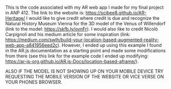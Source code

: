 This is the code associated with my AR web app I made for my final project in ANP 412. The link to the website is: https://scibee8.github.io/AR-Heritage/
I would like to give credit where credit is due and recognize the Natural History Museum Vienna for the 3D model of the 
Venus of Willendorf (link to the model: https://skfb.ly/ovnFr). I would also like to credit Nicolò Carpignoli and his medium article for some inspiration 
(link: https://medium.com/swlh/build-your-location-based-augmented-reality-web-app-a841956eed2c). However, I ended up using this example I found in the AR.js 
documentation as a starting point and made some modifications from there 
(see this link for the example code I ended up modifying: https://ar-js-org.github.io/AR.js-Docs/location-based-aframe/).

ALSO IF THE MODEL IS NOT SHOWING UP ON YOUR MOBILE DEVICE TRY REQUESTING THE MOBILE VERSION OF THE WEBSITE OR VICE VERSE ON YOUR PHONES BROWSER. 
